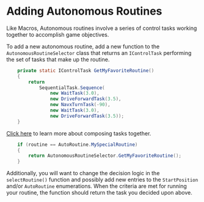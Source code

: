 # Adding Autonomous Routines

Like Macros, Autonomous routines involve a series of control tasks working together to accomplish game objectives.

To add a new autonomous routine, add a new function to the `AutonomousRoutineSelector` class that returns an `IControlTask` performing the set of tasks that make up the routine.

```java
    private static IControlTask GetMyFavoriteRoutine()
    {
        return
            SequentialTask.Sequence(
                new WaitTask(3.0),
                new DriveForwardTask(3.5),
                new NavxTurnTask(-90),
                new WaitTask(3.0),
                new DriveForwardTask(3.5));
    }
```

[Click here](ComposingTasksTogether.md) to learn more about composing tasks together.

```java
    if (routine == AutoRoutine.MySpecialRoutine)
    {
        return AutonomousRoutineSelector.GetMyFavoriteRoutine();
    }
```

Additionally, you will want to change the decision logic in the `selectRoutine()` function and possibly add new entries to the `StartPosition` and/or `AutoRoutine` enumerations. When the criteria are met for running your routine, the function should return the task you decided upon above.
